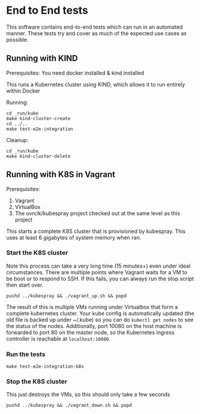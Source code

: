 # End to End tests

This software contains end-to-end tests which can run in an automated manner. These tests try and cover as much of the
expected use cases as possible.

## Running with KIND

Prerequisites: You need docker installed & kind installed

This runs a Kubernetes cluster using KIND, which allows it to run entirely within Docker

Running:
```
cd _run/kube
make kind-cluster-create
cd ../..
make test-e2e-integration
```


Cleanup:
```
cd _run/kube
make kind-cluster-delete
```

## Running with K8S in Vagrant

Prerequisites:

1. Vagrant
2. VirtualBox
3. The ovrclk/kubespray project checked out at the same level as this project

This starts a complete K8S cluster that is provisioned by kubespray. This uses at least 6 gigabytes of system memory
when ran.

### Start the K8S cluster

Note this process can take a very long time (15 minutes+) even under ideal circumstances. There are multiple points
where Vagrant waits for a VM to be boot or to respond to SSH. If this fails, you can always run the stop script
then start over.

```
pushd ../kubespray && ./vagrant_up.sh && popd
```

The result of this is multiple VMs running under Virtualbox that form a complete kubernetes cluster. Your
kube config is automatically updated (the old file is backed up under ~/.kube) so you can do `kubectl get nodes`
to see the status of the nodes. Additionally, port 10080 on the host machine is forwarded to port 80 on the
master node, so the Kubernetes ingress controller is reachable at `localhost:10080`.

### Run the tests

```
make test-e2e-integration-k8s
```

### Stop the K8S cluster

This just destroys the VMs, so this should only take a few seconds


```
pushd ../kubespray && ./vagrant_down.sh && popd
```

